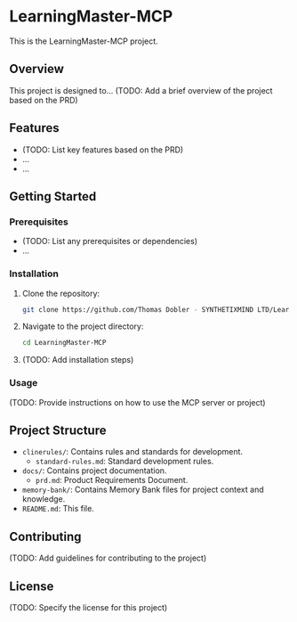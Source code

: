 # LearningMaster-MCP

This is the LearningMaster-MCP project.

## Overview

This project is designed to... (TODO: Add a brief overview of the project based on the PRD)

## Features

- (TODO: List key features based on the PRD)
- ...
- ...

## Getting Started

### Prerequisites

- (TODO: List any prerequisites or dependencies)
- ...

### Installation

1. Clone the repository:
   ```bash
   git clone https://github.com/Thomas Dobler - SYNTHETIXMIND LTD/LearningMaster-MCP.git
   ```
2. Navigate to the project directory:
   ```bash
   cd LearningMaster-MCP
   ```
3. (TODO: Add installation steps)

### Usage

(TODO: Provide instructions on how to use the MCP server or project)

## Project Structure

- `clinerules/`: Contains rules and standards for development.
  - `standard-rules.md`: Standard development rules.
- `docs/`: Contains project documentation.
  - `prd.md`: Product Requirements Document.
- `memory-bank/`: Contains Memory Bank files for project context and knowledge.
- `README.md`: This file.

## Contributing

(TODO: Add guidelines for contributing to the project)

## License

(TODO: Specify the license for this project)
